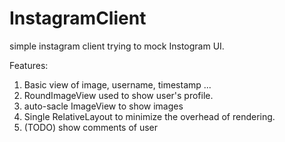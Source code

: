 # InstagramClient

simple instagram client trying to mock Instogram UI.

Features:
  1. Basic view of image, username, timestamp ...
  2. RoundImageView used to show user's profile.
  3. auto-sacle ImageView to show images
  4. Single RelativeLayout to minimize the overhead of rendering.
  5. (TODO) show comments of user
  
  
